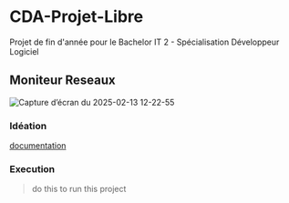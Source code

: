 # CDA-Projet-Libre

Projet de fin d'année pour le Bachelor IT 2 - Spécialisation Développeur Logiciel

## Moniteur Reseaux

![Capture d’écran du 2025-02-13 12-22-55](https://github.com/user-attachments/assets/37407386-82d8-4543-ae93-4bad7cb26344)


### Idéation

[documentation](/Docs/IDEATION.md)

### Execution 

> do this to run this project
